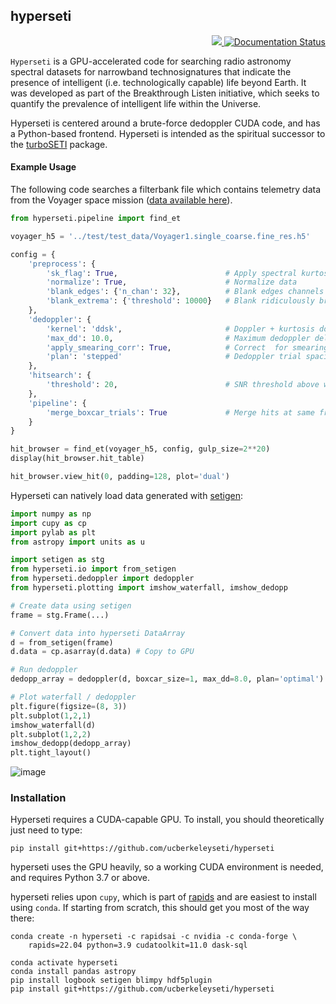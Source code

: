 ## hyperseti

<p align="right">
<a href="https://codecov.io/github/UCBerkeleySETI/hyperseti" > 
 <img src="https://codecov.io/github/UCBerkeleySETI/hyperseti/branch/master/graph/badge.svg?token=YGW53OTFQA"/> 
 </a>
<a href='https://hyperseti.readthedocs.io/en/latest/?badge=latest'>
    <img src='https://readthedocs.org/projects/hyperseti/badge/?version=latest' alt='Documentation Status' />
</a>
</p>

`Hyperseti` is a GPU-accelerated code for searching radio astronomy spectral datasets for 
narrowband technosignatures that indicate the presence of intelligent (i.e. technologically capable)
life beyond Earth. It was developed as part of the Breakthrough Listen initiative, which seeks to 
quantify the prevalence of intelligent life within the Universe.

Hyperseti is centered around a brute-force dedoppler CUDA code, and has a Python-based frontend.
Hyperseti is intended as the spiritual successor to the [turboSETI](https://github.com/UCBerkeleySETI/turbo_seti/)
package. 


#### Example Usage

The following code searches a filterbank file which contains telemetry data from the Voyager space mission 
([data available here](http://blpd0.ssl.berkeley.edu/Voyager_data/Voyager1.single_coarse.fine_res.h5)).


```python
from hyperseti.pipeline import find_et

voyager_h5 = '../test/test_data/Voyager1.single_coarse.fine_res.h5'

config = {
    'preprocess': {
        'sk_flag': True,                        # Apply spectral kurtosis flagging
        'normalize': True,                      # Normalize data
        'blank_edges': {'n_chan': 32},          # Blank edges channels
        'blank_extrema': {'threshold': 10000}   # Blank ridiculously bright signals before search
    },
    'dedoppler': {
        'kernel': 'ddsk',                       # Doppler + kurtosis doppler (ddsk)
        'max_dd': 10.0,                         # Maximum dedoppler delay, 10 Hz/s
        'apply_smearing_corr': True,            # Correct  for smearing within dedoppler kernel 
        'plan': 'stepped'                       # Dedoppler trial spacing plan (stepped = less memory)
    },
    'hitsearch': {
        'threshold': 20,                        # SNR threshold above which to consider a hit
    },
    'pipeline': {
        'merge_boxcar_trials': True             # Merge hits at same frequency that are found in multiple boxcars
    }
}

hit_browser = find_et(voyager_h5, config, gulp_size=2**20)
display(hit_browser.hit_table)

hit_browser.view_hit(0, padding=128, plot='dual')

```

Hyperseti can natively load data generated with [setigen](https://github.com/bbrzycki/setigen):

```python
import numpy as np
import cupy as cp
import pylab as plt
from astropy import units as u

import setigen as stg
from hyperseti.io import from_setigen
from hyperseti.dedoppler import dedoppler
from hyperseti.plotting import imshow_waterfall, imshow_dedopp

# Create data using setigen
frame = stg.Frame(...)

# Convert data into hyperseti DataArray
d = from_setigen(frame)
d.data = cp.asarray(d.data) # Copy to GPU

# Run dedoppler
dedopp_array = dedoppler(d, boxcar_size=1, max_dd=8.0, plan='optimal')

# Plot waterfall / dedoppler
plt.figure(figsize=(8, 3))
plt.subplot(1,2,1)
imshow_waterfall(d)
plt.subplot(1,2,2)
imshow_dedopp(dedopp_array)
plt.tight_layout()
```

![image](https://user-images.githubusercontent.com/713251/164058073-88ccf3b1-b4a1-4160-b650-fca37770f96d.png)

### Installation

Hyperseti requires a CUDA-capable GPU. To install, you should theoretically just need to type:

```
pip install git+https://github.com/ucberkeleyseti/hyperseti
```

hyperseti uses the GPU heavily, so a working CUDA environment is needed, and
requires Python 3.7 or above.

hyperseti relies upon `cupy`, which is part of [rapids](https://rapids.ai/start.html)
and are easiest to install using `conda`. If starting from scratch, this should get you most of the way there:

```
conda create -n hyperseti -c rapidsai -c nvidia -c conda-forge \
    rapids=22.04 python=3.9 cudatoolkit=11.0 dask-sql 

conda activate hyperseti
conda install pandas astropy
pip install logbook setigen blimpy hdf5plugin
pip install git+https://github.com/ucberkeleyseti/hyperseti
```

